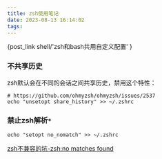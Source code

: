 ```yaml
---
title: zsh使用笔记
date: 2023-08-13 16:14:02
tags:
---
```


{post_link shell/'zsh和bash共用自定义配置' }

### 不共享历史

zsh默认会在不同的会话之间共享历史，禁用这个特性：

```shell
# https://github.com/ohmyzsh/ohmyzsh/issues/2537
echo "unsetopt share_history" >> ~/.zshrc
```

### 禁止zsh解析`*`

```shell
echo "setopt no_nomatch" >> ~/.zshrc
```

[zsh不兼容的坑-zsh:no matches found](https://www.jianshu.com/p/87d85593006e)
